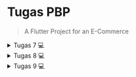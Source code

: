 # Tugas PBP

> A Flutter Project for an E-Commerce

<details>
    <summary>Tugas 7 💻</summary>

### 🟦🟥 Jelaskan apa yang dimaksud dengan stateless widget dan stateful widget, dan jelaskan perbedaan dari keduanya. 

> Stateless widget: 
Stateless widget adalah sebuah class widget yang tidak berubah (bersifat statis) dan tidak akan berubah statenya selama aplikasi berjalan.

> Stateful widget:
Stateful widget adalah sebuah class widget yang statenya dapat berubah salama aplikasi berjalan.


> Perbedaan:
Perbedaan dari kedua widget tersebut berada pada penggunaanya, yang di mana stateful dapat mengubah widget agar tampilan terlihat lebih dinamis, sebagai contoh yaitu suatu tombol. Sementara stateless tidak dapat mengubah widget seperti stateful, sebagai contoh yaitu gambar atau text yang static. 

### 🟦🟥 Sebutkan widget apa saja yang kamu gunakan pada proyek ini dan jelaskan fungsinya.

Saya mengunakkan widget built-in flutter dan widget buatan sendiri.

> widget built-in flutter:

`MaterialApp:` Yang mengatur keseluruahan sistem kerja aplikasi dan sebagai root dari seluruh antarmuka aplikasi flutter

`Material:` Memfasilitasikan visual effect utk widget

`InkWell:` saat user meng-click suatu elemen, akan terlihat effect ripple / gelombang di posisi elemen tersebut

`ScaffoldMessenger:` Mengkonfigurasi Snackbar dan juga menampilkannya

`SnackBar:` Menampilkan pesan setelah melakukan suatu aksi di layar pada bagian paling bawah

`Text:` menampilkan text dan style nya

`Container:` Mengatur letak, ukuran widget, dan memperindah tampilan antarmuka

`Center:` dapat memposisikan spesifik widget di tengah layar

`Column:` menyusun spesifik widget menjadi vertikal

`Icon:` Menampilkan icon dari Material Design Icon

`Padding:` Membuat space di antara widget lainnya

`Scaffold:` menyediakan banyak widget seperti SnackBar, FloatingActionButton, AppBar, dll

`AppBar:` Untuk menampilkan bar di atas layar

`Row:`  menyusun spesifik widget menjadi vertikal

`SizedBox:` menambahkan jarak secara vertikal maupun horizontal atau sebagai container kosong

`GridView:` menampilkan widget dalam grid sesuai letaknya

> widget buatan:

`MyApp:` main widget

`MyHomePage:` menampilkan halaman utama dari aplikasi

`ItemCard:` menampilkan informasi sesuai item dengan format card

`InfoCard:` menampilkan informasi secara detail dengan format card

### 🟦🟥 Apa fungsi dari setState()? Jelaskan variabel apa saja yang dapat terdampak dengan fungsi tersebut.

setState() digunakan dalam Stateful Widget untuk membuat ulang atau memperbarui tampilan widget karena terjadinya perubaha pada state widget maupun data. Oleh sebab itu, variabel yang dapat terdampak adalah build() yang akan merender ulang tampilan terbaru.

### 🟦🟥 Jelaskan perbedaan antara const dengan final.

> const:
conts digunakan widget yang dimana valuenya sudah constant / tidak dapat berubah sebelum di run / di compile. const dapat di optimalisasi pd kompilasi, karena nilainya sudah pasti.

> final:
final hanya digunakan sekali dan value dari variabel tsb perlu diinisialiasi sebelum di run / di compile. final mengunci variabel agar tidak dapat diubah setelah diinisialisasi.

### 🟦🟥 Jelaskan bagaimana cara kamu mengimplementasikan checklist-checklist di atas.

Sebelumnya, saya melakuan setup seperti biasanya yaitu: membuat project flutter baru > membuat repo baru > membuat webhook ke discord > kemudian menyambungkan directory ke repo.

Flutter akan menyediakan template untuk project saya. Setelah itu saya memindahkan widget buatan seperti `MyHomePage`, `ItemCard`, `InfoCard`, `ItemHomePage` ke menu.dart, mengkonfigurasi perubahan, dan handling beberapa error setelah perubahan tersebut. `InfoCard` berfungsi untuk menampikan data user.`ItemHomePage` akan menjadi field untuk `ItemCard`. Kemudian `ItemCard` akan memunculkan SnackBar jika sebuah tombol di click. Kemudian, saya mengubah `MyHomePage` menjadi stateless widget karena halaman tidak perlu perubahan state.

Untuk mengimplementasikan warna-warna yang berbeda untuk setiap tombol, saya menggunakan `Color.fromARGB(255,...,...,...))` untuk memilih warna secara spesifik 
Berikut beberapa contoh implementasinya:

```dart
...
ItemHomepage("Lihat Daftar Produk", Icons.mood, Color.fromARGB(255,20,29,73)), 
ItemHomepage("Tambah Produk", Icons.add, Color.fromARGB(255,45,67,128)), 
ItemHomepage("Logout", Icons.logout, Color.fromARGB(255,59,67,105)), 
...
backgroundColor: const Color.fromARGB(255, 65, 133, 137),
...
color: const Color.fromARGB(255, 153, 155, 204),
...
```
</details>

<details>
    <summary>Tugas 8 💻</summary>

### 🟦🟥 Jelaskan bagaimana cara kamu mengimplementasikan checklist-checklist di atas.

Pertama-tama saya menambah directory baru bernama screens yang berisi menu.dart dan productentry_form.dart. 
File menu.dart digunakan untuk main page dan product_entry_form.dart digunakan utk halaman formulir penambahan item baru. 
Kemudian saya mengimplementasikan ketiga elemen name, amount, description dan juga tombol save untuk menyimpan data di dalam 
productentry_form.dart dengan menginisiasinya di ProductEntryFormPage. Untuk masing masing elemen terdapat validasi masing masing:
a. name tidak boleh kosong, tidak boleh kurang dari 4 karakter, dan tidak boleh lebih dari 25 karakter.
b. amount tidak boleh kosong, tidak boleh bilangan yang bukan integer, dan tidak boleh bernilai negatif
c. description tidak boleh kosong, tidak boleh kurang dari 7 karakter, dan tidak boleh lebih dari 30 karakter.

Kedua saya membuat directory bari bernama widgets yang berisi left_drawer.dart dan product_card.dart. Class itemHomePage dan class itemCard dari menu saya pindahkan ke product_cards.dart. Tujuannya adalah untuk memisahkan file dart yg dapat digunakan beberapa kali utk aplkasi .Untuk membuat drawer, saya membuat drawer yang akan tampil pada bagian kiri layar, maka file tsb dinamakan left_drawer.dart. Di dalam left drawer, saya membuat routing ke halaman utama dan halaman form product entry yaitu ke menu.dart dan product_entry_form.dart.

Untuk tahap selanjutnya saya menambahkan fitur navigasi dari halaman utama menuju halaman form penambahan item baru. Pada halaman utama di menu.dart tombol Tambah Item akan memindahkan user ke halaman ProductEntryFormPage.

Kemudian saya mengimplementasikan fitur pop up setelah user menekan tombol Save di halaman product_entry_form.dart.


### 🟦🟥 Apa kegunaan const di Flutter? Jelaskan apa keuntungan ketika menggunakan const pada kode Flutter. Kapan sebaiknya kita menggunakan const, dan kapan sebaiknya tidak digunakan?

const di Flutter digunakan untuk menentukan objek / value yang immutable pada kompilasi. maka value tsb tidak akan berubah selama kompilasi berjalan. Oleh karena itu keuntungannya berupa penghematan penggunaan memory karena value memory hanya dibentuk sekali saja. 

const sebaiknya digunakan saat objek tidak akan berubah selama runtime (static). Sebaliknya jangan digunakan ketika objek harus diperbarui secara dinamis karena value tsb akan berpengaruh pada input user saat aplikasi berjalan.

### 🟦🟥 Jelaskan dan bandingkan penggunaan Column dan Row pada Flutter. Berikan contoh implementasi dari masing-masing layout widget ini!

Column dan Row merupakan widget layout di Flutter utk peletakan widget secara vertikal(Column) dan horizontal(Vertikal).

Column:
```dart
child: Column(
    crossAxisAlignment: CrossAxisAlignment.start,
    children: [
    Text('Product: $_name'),
    Text('Amount: $_amount'),
    Text('Description: $_description')
    ],
),
```

Row:
```dart
child: Row(
    mainAxisAlignment: MainAxisAlignment.spaceEvenly,
    children: [
        ...
    ],
),
```

### 🟦🟥 Sebutkan apa saja elemen input yang kamu gunakan pada halaman form yang kamu buat pada tugas kali ini. Apakah terdapat elemen input Flutter lain yang tidak kamu gunakan pada tugas ini? Jelaskan!

Elemen yang saya gunakan adalah ElevatedButton untuk menyimpan data setelah pengguna mengisi form dan TextFormField untuk memasukan nama Product, Amount, dan Description.
Elemen lain yang saya tidak gunakan seperti RadioButton, Slider, Checkbox, dll karena tidak perlu diimplementasika fitur fitur tersebut.

### 🟦🟥 Bagaimana cara kamu mengatur tema (theme) dalam aplikasi Flutter agar aplikasi yang dibuat konsisten? Apakah kamu mengimplementasikan tema pada aplikasi yang kamu buat?

Theme dapat diatur dengan menggunakan ThemeData pada widget MaterialApp agar warna, font, dan style konsisten di semua file. Saya mengimplementasikannya pada main.dart:

```dart
theme: ThemeData(
    colorScheme: ColorScheme.fromSwatch(
        primarySwatch: Colors.blue,
    ).copyWith(secondary: const Color.fromARGB(255, 163, 201, 92)),
),
```

### 🟦🟥 Bagaimana cara kamu menangani navigasi dalam aplikasi dengan banyak halaman pada Flutter?

Terdapat widget Navigator dan method pop, push, dan pushreplacement untuk menangani navigasi dlm aplikasi.

Navigasi ke halaman form product entry (push)
```dart
Navigator.push(
    context,
    MaterialPageRoute(
        builder: (context) => const ProductEntryFormPage(),
    ),
);
```

Navigasi ke halaman utama (pushreplacement)
```dart
Navigator.pushReplacement(
    context,
    MaterialPageRoute(
        builder: (context) => MyHomePage(),
    ),
);
```

Menutup / kembali ke halaman sebelumnya (pop)
```dart
onPressed: () {
    Navigator.pop(context);
    _formKey.currentState!.reset();
},
```
</details>

<details>
    <summary>Tugas 9 💻</summary>

### 🟦🟥 Jelaskan mengapa kita perlu membuat model untuk melakukan pengambilan ataupun pengiriman data JSON? Apakah akan terjadi error jika kita tidak membuat model terlebih dahulu?

Model dalam Flutter berguna untuk merepresentasikan struktur data JSON secara terstruktur, mempermudah parsing, validasi tipe data, dan penanganan perubahan struktur JSON. Tanpa model, penggunaan langsung Map<String, dynamic> dapat terjadi error dan memerlukan penyesuaian manual saat terjadi perubahan struktur JSON

### 🟦🟥 Jelaskan fungsi dari library http yang sudah kamu implementasikan pada tugas ini

Library http berfungsi utk melakukan request HTTP seperti GET atau POST ke web service Django saya. Library dapat fetch data dari server dan pengiriman data ke server, sebagai penghubung antara Flutter dan Django

### 🟦🟥 Jelaskan fungsi dari CookieRequest dan jelaskan mengapa instance CookieRequest perlu untuk dibagikan ke semua komponen di aplikasi Flutter.

CookieRequest digunakan untuk menangani session berbasis cookies, memastikan autentikasi yang konsisten di seluruh aplikasi tanpa autentikasi ulang. Membagikan satu instance CookieRequest ke semua komponen memastikan data session aman dan konsisten.

### 🟦🟥 Jelaskan mekanisme pengiriman data mulai dari input hingga dapat ditampilkan pada Flutter.

User memasukkan data melalui form Flutter kemudian dikirim ke server dalam format JSON menggunakan http atau CookieRequest. Server memproses data dan mengembalikan response yang kemudian dimapping ke model dart untuk ditampilkan di flutter.

### 🟦🟥 Jelaskan mekanisme autentikasi dari login, register, hingga logout. Mulai dari input data akun pada Flutter ke Django hingga selesainya proses autentikasi oleh Django dan tampilnya menu pada Flutter.

Login: Data credentials dikirim ke server untuk verification dengan library http POST atau CookieRequest. Jika valid, server mengembalikan status sukses, dan user diarahkan ke halaman utama.

Register: Serupa dengan login, user baru mengirim data credentials ke server untuk dibuatkan akun.  data tersebut dikirim ke server menggunakan library http POST atau CookieRequest. Jika verifikasi berhasil, user diarahkan ke halaman login.

Logout: Dimulai dari saat user mentrigger tombol logout dari flutter. Maka akan membuat request dan request tsb dikirim ke server untuk menghapus session dan mengembalikan respons ke flutter. Jika berhasil, user diarahkan ke halaman login.

### 🟦🟥 Jelaskan bagaimana cara kamu mengimplementasikan checklist di atas secara step-by-step! (bukan hanya sekadar mengikuti tutorial).

Saya memastikan bahwa Djanjo sudah berjalan dengan baik

Untuk mengimplementasikan fitur register, saya melakukan setup authentication pada django saya dengan membuat app baru bernama 'authentication' dan mengubah settings.py sesuai setup. Kemudian saya mengimplementasikan fungsi register() di views.py utk mendapatkan data JSON dari request, dan juga mapping di urls.py utk register. kemudian pada projek flutter, buat register.dart untuk menangani halaman registrasi di flutternya. 

Serupa dgn fitur register, untuk setup fitur login prosesnya juga sama dengan pengimplementasian kode yang berbeda. 

Untuk model baru sesuai dengan django, saya menggunakan website bernama quicktype dan json pada projek django saya. Copy raw json tersebut dan menggunakan quicktype, kemudian saya mengimplementasikan hal hal yang perlu dilakukan untuk membuat model baru. model baru ini dimasukkan ke cd lib/models dan paste ke product_entry.dart.

Kemudian saya membuat page baru yg memperlihatkan list daftar produk yg sudah ditambah. 
Pengimplementasian terdapat di list_productentry.dart

Setelah itu, saya membuat fitur dimana setelah daftar produk di add, maka produk tersebut bisa diclick lagi untuk memperlihatkan detail dari produk. pengimplementasian tsb terdapat di product_details.dart
</details>